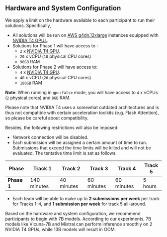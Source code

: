 ## Hardware and System Configuration
We apply a limit on the hardware available to each participant to run their solutions. Specifically, 

- All solutions will be run on [AWS g4dn.12xlarge](https://aws.amazon.com/ec2/instance-types/g4/) instances equipped with [NVIDIA T4 GPUs](https://www.nvidia.com/en-us/data-center/tesla-t4/). 
- Solutions for Phase 1 will have access to :
    - `2` x [NVIDIA T4 GPU](https://www.nvidia.com/en-us/data-center/tesla-t4/s). 
    - `20` x vCPU (`10` physical CPU cores)
    - `90GB` RAM 
- Solutions for Phase 2 will have access to: 
    - `4` x [NVIDIA T4 GPU](https://www.nvidia.com/en-us/data-center/tesla-t4/s). 
    - `40` x vCPU (`20` physical CPU cores)
    - `180GB` RAM 

**Note**: When running in `gpu:false` mode, you will have access to `4` x vCPUs (`2` physical cores) and `8GB` RAM. 

Please note that NVIDIA T4 uses a somewhat outdated architectures and is thus not compatible with certain acceleration toolkits (e.g. Flash Attention), so please be careful about compatibility.

Besides, the following restrictions will also be imposed: 

- Network connection will be disabled. 
- Each submission will be assigned a certain amount of time to run. Submissions that exceed the time limits will be killed and will not be evaluated. The tentative time limit is set as follows. 

| Phase  | Track 1 | Track 2 | Track 3 | Track 4 | Track 5 |
| ------ | ------- | ------- | ------- | ------- | ------- |
| **Phase 1**| 140 minutes | 40 minutes | 60 minutes | 60 minutes | 5 hours |

- Each team will be able to make up to **2 submissions per week** per track for Tracks 1-4, and **1 submission per week** for track 5 all-around. 

Based on the hardware and system configuration, we recommend participants to begin with 7B models. According to our experiments, 7B models like Vicuna-7B and Mistral can perform inference smoothly on 2 NVIDIA T4 GPUs, while 13B models will result in OOM. 

